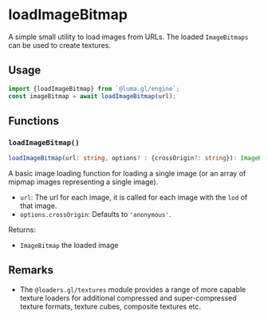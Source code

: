 # loadImageBitmap

A simple small utility to load images from URLs. The loaded `ImageBitmaps` can be used to create textures.

## Usage

```typescript
import {loadImageBitmap} from `@luma.gl/engine`;
const imageBitmap = await loadImageBitmap(url);
```

## Functions

### `loadImageBitmap()`

```ts
loadImageBitmap(url: string, options? : {crossOrigin?: string}): ImageBitmap
```
A basic image loading function for loading a single image (or an array of mipmap images representing a single image).

- `url`: The url for each image, it is called for each image with the `lod` of that image.
- `options.crossOrigin`: Defaults to `'anonymous'`.

Returns:

- `ImageBitmap` the loaded image

## Remarks

- The `@loaders.gl/textures` module provides a range of more capable texture loaders for additional compressed and super-compressed texture formats, texture cubes, composite textures etc.